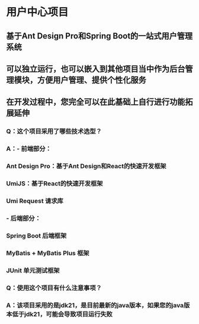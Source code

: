 # 用户中心项目

## 基于Ant Design Pro和Spring Boot的一站式用户管理系统
## 可以独立运行，也可以嵌入到其他项目当中作为后台管理模块，方便用户管理、提供个性化服务
## 在开发过程中，您完全可以在此基础上自行进行功能拓展延伸

### Q：这个项目采用了哪些技术选型？
### A：- 前端部分：
### Ant Design Pro：基于Ant Design和React的快速开发框架
### UmiJS：基于React的快速开发框架
### Umi Request 请求库
### - 后端部分：
### Spring Boot 后端框架
### MyBatis + MyBatis Plus 框架
### JUnit 单元测试框架

### Q：使用这个项目有什么注意事项？
### A：该项目采用的是jdk21，是目前最新的java版本，如果您的java版本低于jdk21，可能会导致项目运行失败
